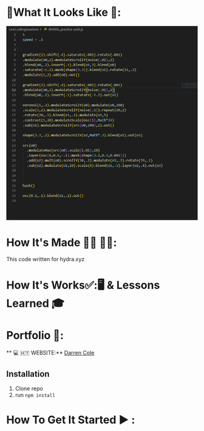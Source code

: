 

# :checkered_flag:What It Looks Like :checkered_flag:: 

![Live Coding Sessions](public/App.png)

# How It's Made :nut_and_bolt:🔨 :hammer::wrench::
 This code written for hydra.xyz


# How It's Works:white_check_mark::🖥 & Lessons Learned :mortar_board:  


# Portfolio :open_file_folder::

** :computer: 🇭🇹  WEBSITE:** [Darren Cole](https://www.mightycole.com)

## Installation

1. Clone repo
2. run `npm install`

# How To Get It Started :arrow_forward: :

